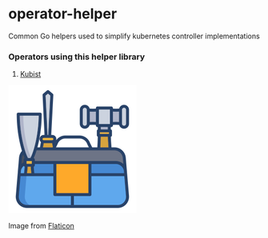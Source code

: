 # operator-helper

Common Go helpers used to simplify kubernetes controller implementations

### Operators using this helper library

1. [Kubist](https://github.com/monimesl/kubist)

![Utility Icon](utilities.png)

Image from [Flaticon](https://www.flaticon.com/free-icon/kit_2884240)